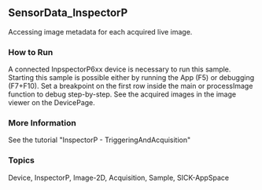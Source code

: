 ## SensorData_InspectorP
Accessing image metadata for each acquired live image.
### How to Run
A connected InpspectorP6xx device is necessary to run this sample. Starting this
sample is possible either by running the App (F5) or debugging (F7+F10).
Set a breakpoint on the first row inside the main or processImage function to debug step-by-step.
See the acquired images in the image viewer on the DevicePage.
### More Information
See the tutorial "InspectorP - TriggeringAndAcquisition"

### Topics
Device, InspectorP, Image-2D, Acquisition, Sample, SICK-AppSpace